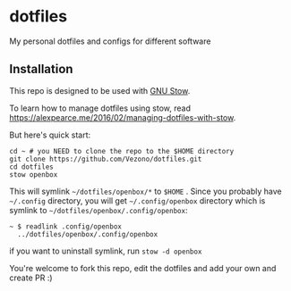 # dotfiles
My personal dotfiles and configs for different software

## Installation
This repo is designed to be used with [GNU Stow](https://www.gnu.org/software/stow/).

To learn how to manage dotfiles using stow, read https://alexpearce.me/2016/02/managing-dotfiles-with-stow.

But here's quick start:

```
cd ~ # you NEED to clone the repo to the $HOME directory
git clone https://github.com/Vezono/dotfiles.git
cd dotfiles
stow openbox
```
This will symlink `~/dotfiles/openbox/*` to `$HOME` . Since you probably have `~/.config` directory, you will get `~/.config/openbox` directory which is symlink to `~/dotfiles/openbox/.config/openbox`:
```
~ $ readlink .config/openbox
  ../dotfiles/openbox/.config/openbox
```

if you want to uninstall symlink, run `stow -d openbox`

You're welcome to fork this repo, edit the dotfiles and add your own and create PR :)

